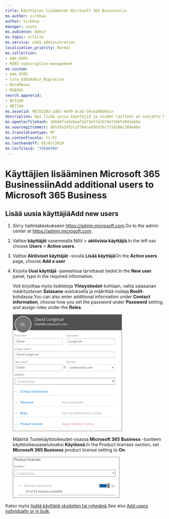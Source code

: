 ```yaml
---
title: Käyttäjien lisääminen Microsoft 365 Businessiin
ms.author: sirkkuw
author: Sirkkuw
manager: scotv
ms.audience: Admin
ms.topic: article
ms.service: o365-administration
localization_priority: Normal
ms.collection:
- Adm_O365
- M365-subscription-management
ms.custom:
- Adm_O365
- Core_O365Admin_Migration
- MiniMaven
- MSB365
search.appverid:
- BCS160
- MET150
ms.assetid: 96153102-1db1-4df8-bca5-38cea80b65ce
description: Opi lisää uusia käyttäjiä ja niiden laitteet on suojattu Microsoft 365 liiketoiminta-roolien määrittäminen.
ms.openlocfilehash: 2d0d4fcd2ebaaf1d73ef7a1b74e73dbfa943a6be
ms.sourcegitcommit: db1dfb2df2c2f7beced3b57bc772d106c189e88a
ms.translationtype: MT
ms.contentlocale: fi-FI
ms.lasthandoff: 05/07/2019
ms.locfileid: "33660398"
---
```

# <a name="add-additional-users-to-microsoft-365-business"></a><span data-ttu-id="67d3c-103">Käyttäjien lisääminen Microsoft 365 Businessiin</span><span class="sxs-lookup"><span data-stu-id="67d3c-103">Add additional users to Microsoft 365 Business</span></span>

## <a name="add-new-users"></a><span data-ttu-id="67d3c-104">Lisää uusia käyttäjiä</span><span class="sxs-lookup"><span data-stu-id="67d3c-104">Add new users</span></span>

1. <span data-ttu-id="67d3c-105">Siirry hallintakeskukseen <a href="https://go.microsoft.com/fwlink/p/?linkid=837890" target="_blank">https://admin.microsoft.com</a>.</span><span class="sxs-lookup"><span data-stu-id="67d3c-105">Go to the admin center at <a href="https://go.microsoft.com/fwlink/p/?linkid=837890" target="_blank">https://admin.microsoft.com</a>.</span></span> 
2. <span data-ttu-id="67d3c-106">Valitse **käyttäjät** vasemmalla NAV \> **aktiivisia käyttäjiä**.</span><span class="sxs-lookup"><span data-stu-id="67d3c-106">In the left nav choose **Users** \> **Active users**.</span></span>
1. <span data-ttu-id="67d3c-107">Valitse **Aktiiviset käyttäjät** -sivulla **Lisää käyttäjä**</span><span class="sxs-lookup"><span data-stu-id="67d3c-107">On the **Active users** page, choose **Add a user**</span></span>
 4. <span data-ttu-id="67d3c-108">Kirjoita **Uusi käyttäjä** -paneelissa tarvittavat tiedot.</span><span class="sxs-lookup"><span data-stu-id="67d3c-108">In the **New user** panel, type in the required information.</span></span> 
  
    <span data-ttu-id="67d3c-109">Voit kirjoittaa myös lisätietoja **Yhteystiedot**-kohtaan, valita salasanan määritystavan **Salasana**-asetuksella ja määrittää rooleja **Roolit**-kohdassa.</span><span class="sxs-lookup"><span data-stu-id="67d3c-109">You can also enter additional information under **Contact information**, choose how you set the password under **Password** setting, and assign roles under the **Roles**.</span></span>
      
    ![Enter user information in the New user card](media/f04d39ca-48be-4868-8330-8552a4754c8b.png)
      
    <span data-ttu-id="67d3c-111">Määritä Tuotekäyttöoikeudet-osassa **Microsoft 365 Business** -tuotteen käyttöoikeusasetukseksi **Käytössä**.</span><span class="sxs-lookup"><span data-stu-id="67d3c-111">In the Product licenses section, set **Microsoft 365 Business** product license setting to **On**.</span></span>
      
    ![Set the license setting to On position](media/7404f7f7-93bc-44a3-9ffb-4208b5b17402.png)
  
<span data-ttu-id="67d3c-113">Katso myös [lisätä käyttäjiä yksitellen tai ryhmänä](https://docs.microsoft.com/office365/admin/add-users/add-users).</span><span class="sxs-lookup"><span data-stu-id="67d3c-113">See also [Add users individually or in bulk](https://docs.microsoft.com/office365/admin/add-users/add-users).</span></span>
  